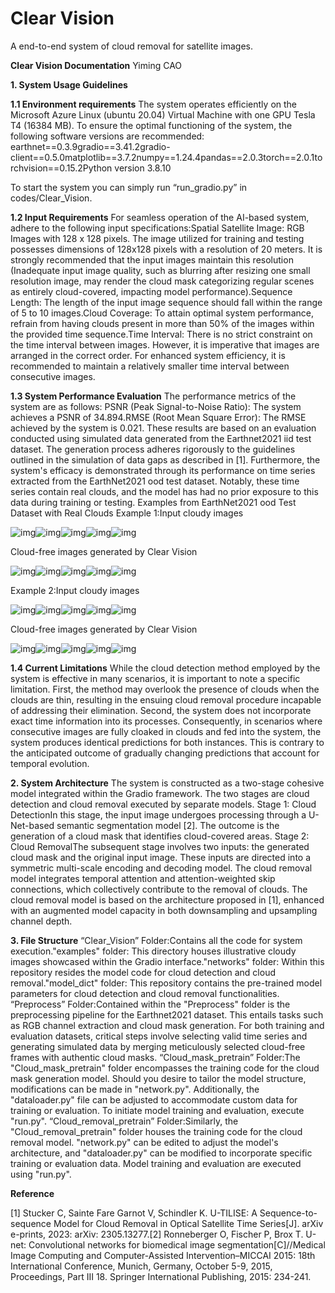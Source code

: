 # Clear Vision
 A end-to-end system of cloud removal for satellite images.




**Clear Vision Documentation**
Yiming CAO





**1. System Usage Guidelines**



**1.1 Environment requirements**
The system operates efficiently on the Microsoft Azure Linux (ubuntu 20.04) Virtual Machine with one GPU Tesla T4 (16384 MB). To ensure the optimal functioning of the system, the following software versions are recommended:
earthnet==0.3.9gradio==3.41.2gradio-client==0.5.0matplotlib==3.7.2numpy==1.24.4pandas==2.0.3torch==2.0.1torchvision==0.15.2Python version 3.8.10

To start the system you can simply run “run_gradio.py” in codes/Clear_Vision.

**1.2 Input Requirements**
For seamless operation of the AI-based system, adhere to the following input specifications:Spatial Satellite Image: RGB Images with 128 x 128 pixels. The image utilized for training and testing possesses dimensions of 128x128 pixels with a resolution of 20 meters. It is strongly recommended that the input images maintain this resolution (Inadequate input image quality, such as blurring after resizing one small resolution image, may render the cloud mask categorizing regular scenes as entirely cloud-covered, impacting model performance).Sequence Length: The length of the input image sequence should fall within the range of 5 to 10 images.Cloud Coverage: To attain optimal system performance, refrain from having clouds present in more than 50% of the images within the provided time sequence.Time Interval: There is no strict constraint on the time interval between images. However, it is imperative that images are arranged in the correct order. For enhanced system efficiency, it is recommended to maintain a relatively smaller time interval between consecutive images.



**1.3 System Performance Evaluation**
The performance metrics of the system are as follows:
PSNR (Peak Signal-to-Noise Ratio): The system achieves a PSNR of 34.894.RMSE (Root Mean Square Error): The RMSE achieved by the system is 0.021.
These results are based on an evaluation conducted using simulated data generated from the Earthnet2021 iid test dataset. The generation process adheres rigorously to the guidelines outlined in the simulation of data gaps as described in [1].
Furthermore, the system's efficacy is demonstrated through its performance on time series extracted from the EarthNet2021 ood test dataset. Notably, these time series contain real clouds, and the model has had no prior exposure to this data during training or testing.
Examples from EarthNet2021 ood Test Dataset with Real Clouds
Example 1:Input cloudy images

![img](https://lh7-us.googleusercontent.com/EvH0vvuuUzWznTe1YRGwm42NmLplexKx6FR-LYC7-8mVrTE0rRjvUgSp9HWw9fIUHk9ESaXliwSo_DgRjLlZBqSDgTONw_b9xFoKTMDONLsTKfEcJp0UENiaOVNjXnfVJksGadkNIkoH286kx422i9COMu5k-qo_FItF2UAioy70RkLgRhpJHCWwQYIAPg)![img](https://lh7-us.googleusercontent.com/49CsGiwnSKT8FJHGLx95dzklOGB6-LIp4DzXCA4bIBWfn_IsURDhE-UohvccsNzhldrTb7NgNY1Ri8WGKfISOtgqMWDhXEB-_4Pxcimqeq939L5mRECS5LuDJ80FqHkQd6mXYKkpr70Y3i3dmVtzYxMR1y3o4J11XDyDGB4A8IeGZvZBv4M6IzdNQCfbBA)![img](https://lh7-us.googleusercontent.com/Dm-E7gSqCX-hA2Udp8hgG6hLFdwGsG00XELQUbT-7WrdTdDVdkNmgdFA6jybQoB8A54ap7f-Uaf3q50m4SdKZSoRXIoUgNDDhSQQil4vWw6mahch7sk9HZRayDYssRe73Gr_QuWzAIkBrqCgVCR6lKs2k9bmD7KzYAptz7aXKeb4V_rUvhZMNodgXwD8gA)![img](https://lh7-us.googleusercontent.com/vvYOImRXDswqubpIQF6E1xxoXZsssN6pIgcuyrrqG4qXEmK3UhB939VxmqrWFCj7EJXQWOuTJgI2_6XTfPk_CR0zvJzE3g7c06l_EuT4Hxp2lcWJ_-8kdN0jTC0NfKX4gD0WYelXwmw1PVXuzC2vlUSMp2yeSTti-QkMMItPKKcRTwCKm98ZMxkiKIlIPQ)![img](https://lh7-us.googleusercontent.com/Wf0P9aWzU-zJ9-Rtt-y-W8ttkb3kYZUhL0jp6EznWiV7PT0NOYOAQBUbnJWZWzAdy1lEAz2q59wwQZ1UGEncBGwalHHsIbNmQRLkMz5mJZKwtCz6RdW7YpY1zxw4YfQySH8UgwZj1cJ_snGHGJOtQBuLo2aGova67qFXM-ZjsQ1QIm57z-uKDXWEISY-WQ)

Cloud-free images generated by Clear Vision

![img](https://lh7-us.googleusercontent.com/gvCG9qk6-xkZLRdmIQW7yCrDrH5_SZUYpt8eHtFFkaS0kwppOYvxUCgXqbvN60Woik-TnFkaXrXFAaUS9S3UgLWnfy7L6VcXyko7sdP_mPmhojg4f4bgY9M-k2Lf6_x0K6Vmg94Ww_il7Hm_kYVY62iWIgXLwROrXo12gpyxeOO36-0_mZBLZUL7oY2RTw)![img](https://lh7-us.googleusercontent.com/z8vYpg3HDVsAqKxPvD9H027M342HHLw2zld8us8OZ-VsuK99j8OjBxKgdrJe3w7Dlizm400awBRJqLIiZmf2phWDY4BBpTlwqn1KQKv24bFIyC5KgbrBCDp51czi798RW6DE1IYjih2TQhXPXFFxzVkqTl3-Oo54i83MoAVocly6S56stZ9RmnYFd5cVcA)![img](https://lh7-us.googleusercontent.com/uP8_SxRdVv4QsliZRj8Ss4VDfENvZ9SBBt1__usCtU02t_4cRGucUcuHwgcKxoPc70jxq-FaC9ylFC_rrf4lLBDnkHt3qFusTTzO_9aRR_vkzOL-gcwtFdj_Qz939GlpqcCBgi90OB_2PxmmRWTDqxE6rNkADDQf27YjCe9fX7qMCv6KcaMnhN-6NidajA)![img](https://lh7-us.googleusercontent.com/t5FtHmEU1HIe-anohug8Ih4yTM21zoESb4CEFKjULOsrlXgkXL4bOfa6wqzI9O9TGqUz-kmNZZVa4NEcreIQ62xGpdPnhi84Q49JX_KaQOWJ811Bi4wWmMON1k8w8m5vszHB1W8m3ZzQBTD3A-KmkQI1lCkSX-16YnBdvVcpyhb7TbTjBN6ZgKfcw0_2VQ)![img](https://lh7-us.googleusercontent.com/vAJT4EqOU6Wm1jz1HDCWjJqgLpT5zRNDn6JoSaIrPNXUMvnq8utLFVGQJNeq7CbA-LSC6Zct1zezigDmg2Y_taZI5th0QZcimi6Pn1nYSkzqZBHRtWyfDv0l7PLxpGEXwFwZm7v_cyH5Y2HYVJHbdvw7ZYyjbCNoEByVSIC89pRQ38u_UzucoO5wDbSHiA)

Example 2:Input cloudy images

![img](https://lh7-us.googleusercontent.com/0JCfraCCtN62K-zC_YCAmBwzpyOc2sjjUWv_nXYW7--YiT3qOM5taSwQHrJQ1blzp2rS11e4JWsB1KySYtDA8oqHUZV-XHkijQEsOOEWsfCVQYXQOU4nieR0nWjU13PKhGkcFUK-rtbdOh4iITI-nR7SE1QNz63iw8aenTD27w4N-lJIIHMq6gpQphBPoA)![img](https://lh7-us.googleusercontent.com/sPx8lIbx6amsf-tSlC7lWao2zz3CrvMmElQVXEE8YMEpwqJPcFdJIRxUZNnyMLrA1o8rUgR_tEH1kt4UxtqxTwv8EZmvrXjiDL8AzShIK0n_1qDnaGqGJhrIheByoXiQFloTk1Q2MT_osRD8p3B3-p5ZOXRwxFsFfep35gUm0YgwuMbow5FiBSdNseKf0g)![img](https://lh7-us.googleusercontent.com/xwZCUn6-7XLFK2eh-tD8z0oqw2vn2XWwzoQnsFal7ghgsXoXLY926qNd-A0QF-58pAUi6H5Tb0NKUh6Bx27T3MkeWWJ8McirsGRdvSupvWdocq1nJL9etZcIPOT0I6tXXTDolpUqy3peSst4riZOzlOfD5t_-NINc9lKwwm9YBJN36dJgMX5tzqU1uFwvQ)![img](https://lh7-us.googleusercontent.com/byF4Fz3C_JXgGI3m0I9oupDH8PeUu4ov50YFHCjCq1zz3TICnYXq0QpznUpY4-vMkDfyZnTqctJ2-Tp1sHbKo_keRQ0Qi7x1NxtTECmEB9w8zOGhWOzSiBDiEzIlZ69iuq2Ay7vyLl8qMJLGV6hJKmThdfBHMZiheqSaOWNQ4EMWRESkayZ1UFfTVaC9Xw)![img](https://lh7-us.googleusercontent.com/JSn54IF0lh3IoKEAF3aHeMday-b_5q2xaXTCSLjhuIog2c2CMXqDGABD4r_xjZAhftFtce11Z4tLv7_HBANX8W1Qe_g5F6N0ksi6DZPem9wckwMKQ1ZQ14pek8bjUNSUrQrFKfEX1SQo1sDKRPAJ7lmPuQ7ILfXOUQrNKtXOhNMOBR67RW2ItGk31PftgA)

Cloud-free images generated by Clear Vision

![img](https://lh7-us.googleusercontent.com/tSeCMuIE3QAVAJxnN2PqNWFx4kw_VfoXTD5aHFXVbhyYAIMaHIpt7kfTTGP2q_Podek7l5JIbartNLF2l7iECLa6e2ArEhhyQw_GaxUvpNNMGO73-N6EapfnfYmYSkU3aBzmS77QMsPPg_z6-XSlRMRiOKU_6CUHqbUt3tNZHNqBct3ez_v22Xx-NbjVaQ)![img](https://lh7-us.googleusercontent.com/f2vOzCfc-1kZdZ6LAllGCgO-WJHA31FrF8ndluw0vY_2cR50NQbc4GDJLaxJCPBUfxar7x86BFEUFyTI7Y966Pp6FQcTk17IcSxRmToxsfdBLwEEiaiyyEQn0HPtzT_MLhSm5_OTu-9HS8KgpkgvBjoGcnpPSsoHkZfKw59vMi-O69dOFcRPYSNL-VeAvA)![img](https://lh7-us.googleusercontent.com/nd0_BFI1lilY3cjFur0trPcecatPjKlgS1L4ATv8ndC6n_APYxXywEz4h-IVSG8Oqkwu9KwcXOU6YLYXPG_prvbmlNeOmOPIHCm4CLClD6_GtkkPgcVEkQvAcKtyptONENkWMNybUMmJTHkA7xczeDqHIE4NfEbPSkI1HFuY01lcaeBHg5KaaEiHQaUh4A)![img](https://lh7-us.googleusercontent.com/AKNw1nrNMPZMOvrBo9kI_nUUO9Z3v-HTJnbVCpeoPa-AAnrHyp5j6URx4-Srk_juMUn5JqxAT0dd1XT-Ebt5KkTrp4cjFZbcdqZffz0jYwLIIj2YVPlKkib2mjZfqmjBpdQ0Qjv2FFXnxMlv4kIUeo5VEDHIlGwvdDF2_tE2s_cmG_3CxHcMfdNq7RTzHQ)![img](https://lh7-us.googleusercontent.com/rnTAmhsHr26lmVvuCfTy-VmfM0rtSBOJyTxC9elCI7zWenyrCtj6XCJaAH92cH97kb95pIz5ysOb0dtmdhKKRwPiW7Bl68avfogWOms172LEpqWa8UxYAULOm4Y1V1h0GvSDulGjyYriEzOa0dUKJPipIrsxiyvQEL5cS0q-YsxGD9YB-18-XAtG-TpKoQ)



**1.4 Current Limitations**
While the cloud detection method employed by the system is effective in many scenarios, it is important to note a specific limitation. 
First, the method may overlook the presence of clouds when the clouds are thin, resulting in the ensuing cloud removal procedure incapable of addressing their elimination. 
Second, the system does not incorporate exact time information into its processes. Consequently, in scenarios where consecutive images are fully cloaked in clouds and fed into the system, the system produces identical predictions for both instances. This is contrary to the anticipated outcome of gradually changing predictions that account for temporal evolution.

**2. System Architecture**
The system is constructed as a two-stage cohesive model integrated within the Gradio framework. The two stages are cloud detection and cloud removal executed by separate models.
Stage 1: Cloud DetectionIn this stage, the input image undergoes processing through a U-Net-based semantic segmentation model [2]. The outcome is the generation of a cloud mask that identifies cloud-covered areas.
Stage 2: Cloud RemovalThe subsequent stage involves two inputs: the generated cloud mask and the original input image. These inputs are directed into a symmetric multi-scale encoding and decoding model. The cloud removal model integrates temporal attention and attention-weighted skip connections, which collectively contribute to the removal of clouds. The cloud removal model is based on the architecture proposed in [1], enhanced with an augmented model capacity in both downsampling and upsampling channel depth. 


**3. File Structure**
“Clear_Vision” Folder:Contains all the code for system execution."examples" folder: This directory houses illustrative cloudy images showcased within the Gradio interface."networks" folder: Within this repository resides the model code for cloud detection and cloud removal."model_dict" folder: This repository contains the pre-trained model parameters for cloud detection and cloud removal functionalities.
“Preprocess” Folder:Contained within the "Preprocess" folder is the preprocessing pipeline for the Earthnet2021 dataset. This entails tasks such as RGB channel extraction and cloud mask generation. For both training and evaluation datasets, critical steps involve selecting valid time series and generating simulated data by merging meticulously selected cloud-free frames with authentic cloud masks.
“Cloud_mask_pretrain” Folder:The "Cloud_mask_pretrain" folder encompasses the training code for the cloud mask generation model. Should you desire to tailor the model structure, modifications can be made in "network.py". Additionally, the "dataloader.py" file can be adjusted to accommodate custom data for training or evaluation. To initiate model training and evaluation, execute "run.py". 
“Cloud_removal_pretrain” Folder:Similarly, the "Cloud_removal_pretrain" folder houses the training code for the cloud removal model. "network.py" can be edited to adjust the model's architecture, and "dataloader.py" can be modified to incorporate specific training or evaluation data. Model training and evaluation are executed using "run.py".







**Reference**

[1] Stucker C, Sainte Fare Garnot V, Schindler K. U-TILISE: A Sequence-to-sequence Model for Cloud Removal in Optical Satellite Time Series[J]. arXiv e-prints, 2023: arXiv: 2305.13277.[2] Ronneberger O, Fischer P, Brox T. U-net: Convolutional networks for biomedical image segmentation[C]//Medical Image Computing and Computer-Assisted Intervention–MICCAI 2015: 18th International Conference, Munich, Germany, October 5-9, 2015, Proceedings, Part III 18. Springer International Publishing, 2015: 234-241.